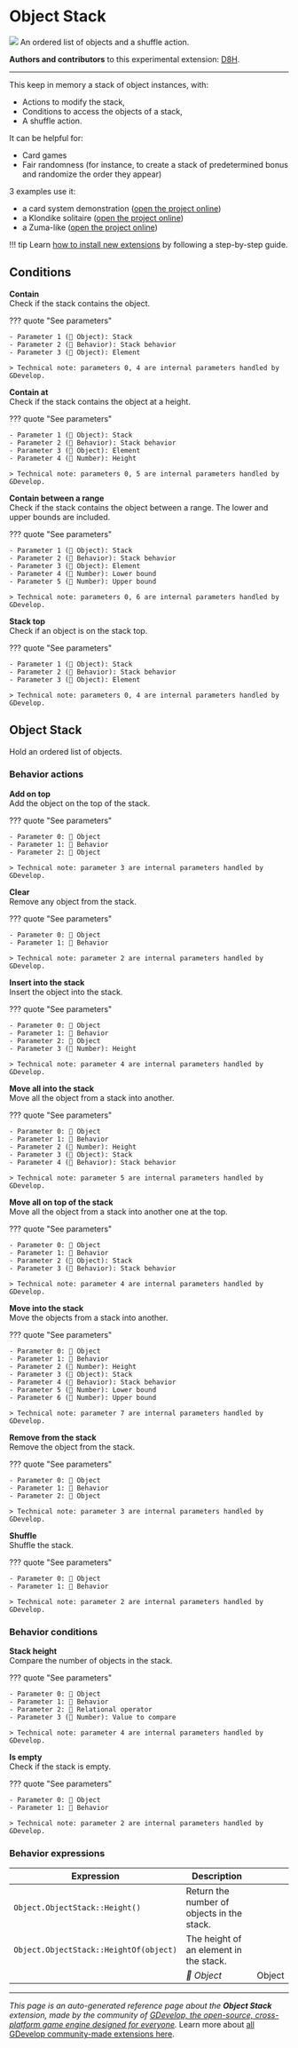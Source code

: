 # Object Stack

<img src="https://resources.gdevelop-app.com/assets/Icons/Line Hero Pack/Master/SVG/Videogames/Videogames_cards_game_solitaire_poker_blackjack_casino.svg" class="extension-icon"></img>
An ordered list of objects and a shuffle action.

**Authors and contributors** to this experimental extension: [D8H](https://gd.games/D8H).

---

This keep in memory a stack of object instances, with:

* Actions to modify the stack,
* Conditions to access the objects of a stack,
* A shuffle action.

It can be helpful for:

* Card games
* Fair randomness (for instance, to create a stack of predetermined bonus and randomize the order they appear)

3 examples use it:

* a card system demonstration ([open the project online](https://editor.gdevelop.io/?project=example://card-system))
* a Klondike solitaire ([open the project online](https://editor.gdevelop.io/?project=example://klondike-solitaire))
* a Zuma-like ([open the project online](https://editor.gdevelop.io/?project=example://smoothy))

!!! tip
    Learn [how to install new extensions](/gdevelop5/extensions/search) by following a step-by-step guide.

## Conditions

**Contain**  
Check if the stack contains the object.

??? quote "See parameters"

    - Parameter 1 (👾 Object): Stack
    - Parameter 2 (🧩 Behavior): Stack behavior
    - Parameter 3 (👾 Object): Element

    > Technical note: parameters 0, 4 are internal parameters handled by GDevelop.

**Contain at**  
Check if the stack contains the object at a height.

??? quote "See parameters"

    - Parameter 1 (👾 Object): Stack
    - Parameter 2 (🧩 Behavior): Stack behavior
    - Parameter 3 (👾 Object): Element
    - Parameter 4 (🔢 Number): Height

    > Technical note: parameters 0, 5 are internal parameters handled by GDevelop.

**Contain between a range**  
Check if the stack contains the object between a range. The lower and upper bounds are included.

??? quote "See parameters"

    - Parameter 1 (👾 Object): Stack
    - Parameter 2 (🧩 Behavior): Stack behavior
    - Parameter 3 (👾 Object): Element
    - Parameter 4 (🔢 Number): Lower bound
    - Parameter 5 (🔢 Number): Upper bound

    > Technical note: parameters 0, 6 are internal parameters handled by GDevelop.

**Stack top**  
Check if an object is on the stack top.

??? quote "See parameters"

    - Parameter 1 (👾 Object): Stack
    - Parameter 2 (🧩 Behavior): Stack behavior
    - Parameter 3 (👾 Object): Element

    > Technical note: parameters 0, 4 are internal parameters handled by GDevelop.



## Object Stack 

Hold an ordered list of objects. 

### Behavior actions

**Add on top**  
Add the object on the top of the stack.

??? quote "See parameters"

    - Parameter 0: 👾 Object
    - Parameter 1: 🧩 Behavior
    - Parameter 2: 👾 Object

    > Technical note: parameter 3 are internal parameters handled by GDevelop.

**Clear**  
Remove any object from the stack.

??? quote "See parameters"

    - Parameter 0: 👾 Object
    - Parameter 1: 🧩 Behavior

    > Technical note: parameter 2 are internal parameters handled by GDevelop.

**Insert into the stack**  
Insert the object into the stack.

??? quote "See parameters"

    - Parameter 0: 👾 Object
    - Parameter 1: 🧩 Behavior
    - Parameter 2: 👾 Object
    - Parameter 3 (🔢 Number): Height

    > Technical note: parameter 4 are internal parameters handled by GDevelop.

**Move all into the stack**  
Move all the object from a stack into another.

??? quote "See parameters"

    - Parameter 0: 👾 Object
    - Parameter 1: 🧩 Behavior
    - Parameter 2 (🔢 Number): Height
    - Parameter 3 (👾 Object): Stack
    - Parameter 4 (🧩 Behavior): Stack behavior

    > Technical note: parameter 5 are internal parameters handled by GDevelop.

**Move all on top of the stack**  
Move all the object from a stack into another one at the top.

??? quote "See parameters"

    - Parameter 0: 👾 Object
    - Parameter 1: 🧩 Behavior
    - Parameter 2 (👾 Object): Stack
    - Parameter 3 (🧩 Behavior): Stack behavior

    > Technical note: parameter 4 are internal parameters handled by GDevelop.

**Move into the stack**  
Move the objects from a stack into another.

??? quote "See parameters"

    - Parameter 0: 👾 Object
    - Parameter 1: 🧩 Behavior
    - Parameter 2 (🔢 Number): Height
    - Parameter 3 (👾 Object): Stack
    - Parameter 4 (🧩 Behavior): Stack behavior
    - Parameter 5 (🔢 Number): Lower bound
    - Parameter 6 (🔢 Number): Upper bound

    > Technical note: parameter 7 are internal parameters handled by GDevelop.

**Remove from the stack**  
Remove the object from the stack.

??? quote "See parameters"

    - Parameter 0: 👾 Object
    - Parameter 1: 🧩 Behavior
    - Parameter 2: 👾 Object

    > Technical note: parameter 3 are internal parameters handled by GDevelop.

**Shuffle**  
Shuffle the stack.

??? quote "See parameters"

    - Parameter 0: 👾 Object
    - Parameter 1: 🧩 Behavior

    > Technical note: parameter 2 are internal parameters handled by GDevelop.

### Behavior conditions

**Stack height**  
Compare the number of objects in the stack.

??? quote "See parameters"

    - Parameter 0: 👾 Object
    - Parameter 1: 🧩 Behavior
    - Parameter 2: 🟰 Relational operator
    - Parameter 3 (🔢 Number): Value to compare

    > Technical note: parameter 4 are internal parameters handled by GDevelop.

**Is empty**  
Check if the stack is empty.

??? quote "See parameters"

    - Parameter 0: 👾 Object
    - Parameter 1: 🧩 Behavior

    > Technical note: parameter 2 are internal parameters handled by GDevelop.

### Behavior expressions

| Expression | Description |  |
|-----|-----|-----|
| `Object.ObjectStack::Height()` | Return the number of objects in the stack. ||
| `Object.ObjectStack::HeightOf(object)` | The height of an element in the stack. ||
| | _👾 Object_ | Object |


---

*This page is an auto-generated reference page about the **Object Stack** extension, made by the community of [GDevelop, the open-source, cross-platform game engine designed for everyone](https://gdevelop.io/).* Learn more about [all GDevelop community-made extensions here](/gdevelop5/extensions).